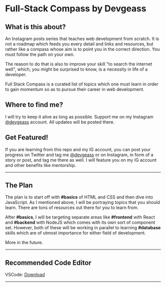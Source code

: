 # Full-Stack Compass by Devgeass

## What is this about?

An Instagram posts series that teaches web development from scratch. It is not a roadmap which feeds you every detail and links and resources, but rather like a compass whose aim is to point you in the correct direction. You must follow the path on your own. 

The reason to do that is also to improve your skill "to search the internet well", which, you might be surprised to know, is a necessity in life of a developer. 

Full Stack Compass is a curated list of topics which one must learn in order to gain momentum so as to pursue their career in web development. 

## Where to find me?

I will try to keep it alive as long as possible. Support me on my Instagram [@devgeass](https://www.instagram.com/devgeass) account. All updates will be posted there. 

## Get Featured!   
  
If you are learning from this repo and my IG account, you can post your progress on Twitter and tag me [@devgeass](https://www.twitter.com/devgeass) or on Instagram, in form of a story or post, and tag me there as well. I will feature you on my IG account and other benefits like mentorship.

---

## The Plan

The plan is to start off with **#basics** of HTML and CSS and then dive into JavaScript. As I mentioned above, I will be portraying topics that you should learn. There are tons of resources out there for you to learn from.

After **#basics**, I will be targeting separate areas like **#frontend** with React and **#backend** with NodeJS which comes with its own sort of component set. However, both of these will be working in parallel to learning **#database** skills which are of utmost importance for either field of development.

More in the future.

---

## Recommended Code Editor

VSCode: [Download](https://code.visualstudio.com/Download)

---